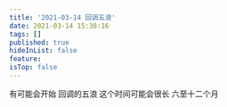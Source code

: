 ```yaml
---
title: '2021-03-14 回调五浪'
date: 2021-03-14 15:38:16
tags: []
published: true
hideInList: false
feature: 
isTop: false
---
```

有可能会开始
回调的五浪
这个时间可能会很长
六至十二个月
<!-- more -->
